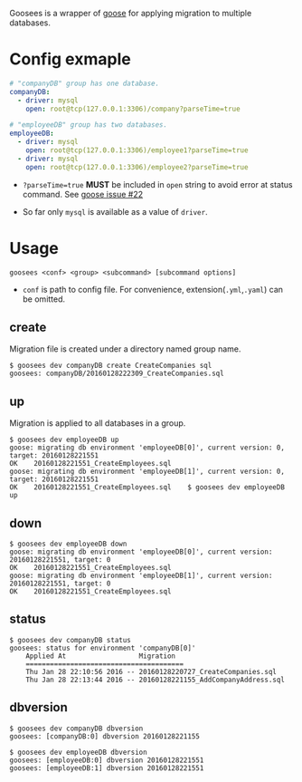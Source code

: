 Goosees is a wrapper of [goose](https://bitbucket.org/liamstask/goose/) for applying migration to multiple databases.

# Config exmaple

```yaml
# "companyDB" group has one database.
companyDB:
  - driver: mysql
    open: root@tcp(127.0.0.1:3306)/company?parseTime=true

# "employeeDB" group has two databases.
employeeDB:
  - driver: mysql
    open: root@tcp(127.0.0.1:3306)/employee1?parseTime=true
  - driver: mysql
    open: root@tcp(127.0.0.1:3306)/employee2?parseTime=true

```

* `?parseTime=true` **MUST** be included in `open` string to avoid error at status command. See [goose issue #22](https://bitbucket.org/liamstask/goose/issues/22/scan-error-on-column-index-0-unsupported#comment-15419169)

* So far only `mysql` is available as a value of `driver`.

# Usage

    goosees <conf> <group> <subcommand> [subcommand options]

* `conf` is path to config file. For convenience, extension(`.yml`,`.yaml`) can be omitted.

## create

Migration file is created under a directory named group name.

    $ goosees dev companyDB create CreateCompanies sql
    goosees: companyDB/20160128222309_CreateCompanies.sql

## up

Migration is applied to all databases in a group.

    $ goosees dev employeeDB up
    goose: migrating db environment 'employeeDB[0]', current version: 0, target: 20160128221551
    OK    20160128221551_CreateEmployees.sql
    goose: migrating db environment 'employeeDB[1]', current version: 0, target: 20160128221551
    OK    20160128221551_CreateEmployees.sql    $ goosees dev employeeDB up

## down

    $ goosees dev employeeDB down
    goose: migrating db environment 'employeeDB[0]', current version: 20160128221551, target: 0
    OK    20160128221551_CreateEmployees.sql
    goose: migrating db environment 'employeeDB[1]', current version: 20160128221551, target: 0
    OK    20160128221551_CreateEmployees.sql

## status

    $ goosees dev companyDB status
    goosees: status for environment 'companyDB[0]'
        Applied At                  Migration
        =======================================
        Thu Jan 28 22:10:56 2016 -- 20160128220727_CreateCompanies.sql
        Thu Jan 28 22:13:44 2016 -- 20160128221155_AddCompanyAddress.sql

## dbversion

    $ goosees dev companyDB dbversion
    goosees: [companyDB:0] dbversion 20160128221155
    
    $ goosees dev employeeDB dbversion
    goosees: [employeeDB:0] dbversion 20160128221551
    goosees: [employeeDB:1] dbversion 20160128221551
